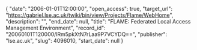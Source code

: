 {
  "date": "2006-01-01T12:00:00", 
  "open_access": true, 
  "target_url": "https://gabriel.lse.ac.uk/twiki/bin/view/Projects/Flame/WebHome", 
  "description": "", 
  "end_date": null, 
  "title": "FLAME: Federated Local Access Management Environment", 
  "record_id": "20060101T120000/lRm5pkXtN7rLaa9P7VCYDQ==", 
  "publisher": "lse.ac.uk", 
  "slug": 4096010, 
  "start_date": null
}

